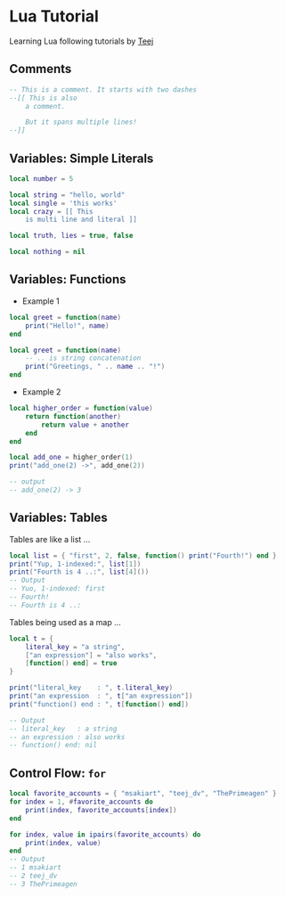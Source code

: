 # Lua Tutorial

Learning Lua following tutorials by [Teej](https://x.com/teej_dv/status/1863919864953418087/video/1)

## Comments
```lua
-- This is a comment. It starts with two dashes
--[[ This is also
    a comment.

    But it spans multiple lines!
--]]
```

## Variables: Simple Literals
```lua
local number = 5

local string = "hello, world"
local single = 'this works'
local crazy = [[ This
    is multi line and literal ]]

local truth, lies = true, false

local nothing = nil
```

## Variables: Functions

- Example 1

```lua
local greet = function(name)
    print("Hello!", name)
end

local greet = function(name)
    -- .. is string concatenation
    print("Greetings, " .. name .. "!")
end
```

- Example 2

```lua
local higher_order = function(value)
    return function(another)
        return value + another
    end
end

local add_one = higher_order(1)
print("add_one(2) ->", add_one(2))

-- output
-- add_one(2) -> 3
```

## Variables: Tables

Tables are like a list ...

```lua
local list = { "first", 2, false, function() print("Fourth!") end }
print("Yup, 1-indexed:", list[1])
print("Fourth is 4 ..:", list[4]())
-- Output
-- Yuo, 1-indexed: first
-- Fourth!
-- Fourth is 4 ..:
```

Tables being used as a map ...

```lua
local t = {
    literal_key = "a string",
    ["an expression"] = "also works",
    [function() end] = true
}

print("literal_key    : ", t.literal_key)
print("an expression  : ", t["an expression"])
print("function() end : ", t[function() end])

-- Output
-- literal_key   : a string
-- an expression : also works
-- function() end: nil
```

## Control Flow: `for`

```lua
local favorite_accounts = { "msakiart", "teej_dv", "ThePrimeagen" }
for index = 1, #favorite_accounts do
    print(index, favorite_accounts[index])
end

for index, value in ipairs(favorite_accounts) do
    print(index, value)
end
-- Output
-- 1 msakiart
-- 2 teej_dv
-- 3 ThePrimeagen
```
